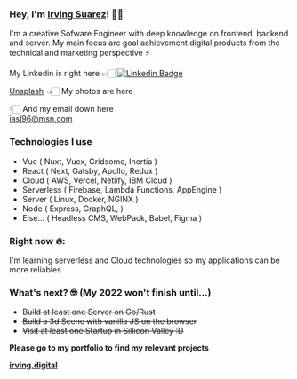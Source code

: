 ### Hey, I'm [Irving Suarez](https://irving.digital)! 🤙🏻


I'm a creative Sofware Engineer with deep knowledge on frontend, backend and server. My main focus are goal achievement digital products from the technical and marketing perspective ⚡️
<br/>


My Linkedin is right here 👉🏻 [![Linkedin Badge](https://img.shields.io/badge/-LinkedIn-blue?style=flat-square&logo=Linkedin&logoColor=white&link=https://github.com/IrfDev/)](https://www.linkedin.com/in/irving-suarez/)  <br/>

[Unsplash](https://unsplash.com/@irfdev) 👈🏻 My photos are here 

👇🏻 And my email down here  <br/>
<iasl96@msn.com>

### Technologies I use
- Vue ( Nuxt, Vuex, Gridsome, Inertia )
- React ( Next, Gatsby, Apollo, Redux )
- Cloud ( AWS, Vercel, Netlify, IBM Cloud )
- Serverless ( Firebase, Lambda Functions, AppEngine )
- Server ( Linux, Docker, NGINX )
- Node ( Express, GraphQL,  )
- Else... ( Headless CMS, WebPack, Babel, Figma )

### Right now 🔥: 

I'm learning serverless and Cloud technologies so my applications can be more reliables

### What's next? 🤓 (My 2022 won't finish until...)

- ~~Build at least one Server on Go/Rust~~
- ~~Build a 3d Scene with vanilla JS on the browser~~
- ~~Visit at least one Startup in Sillicon Valley :D~~ 



**Please go to my portfolio to find my relevant projects**

**[irving.digital](https://irving.digital/)**

